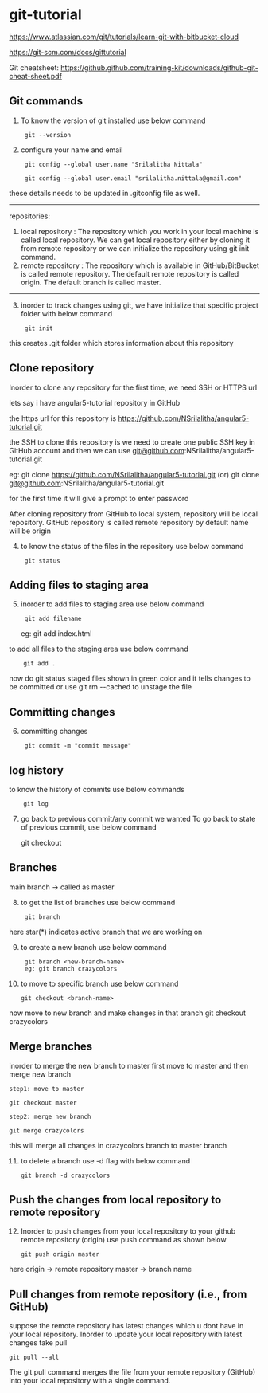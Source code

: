 # git-tutorial

https://www.atlassian.com/git/tutorials/learn-git-with-bitbucket-cloud

https://git-scm.com/docs/gittutorial

Git cheatsheet: https://github.github.com/training-kit/downloads/github-git-cheat-sheet.pdf

Git commands
------------
1. To know the version of git installed use below command

        git --version


2. configure your name and email

        git config --global user.name "Srilalitha Nittala"

        git config --global user.email "srilalitha.nittala@gmail.com"

these details needs to be updated in .gitconfig file as well.

---------------
repositories:
1. local repository : The repository which you work in your local machine is called local repository. We can get local repository either by cloning it from remote repository
    or we can initialize the repository using git init command.
2. remote repository : The repository which is available in GitHub/BitBucket is called remote repository. The default remote repository is called origin. The default branch
   is called master.
----------------


3. inorder to track changes using git, we have initialize that specific project folder with below command

        git init

this creates .git folder which stores information about this repository

Clone repository
----------------
Inorder to clone any repository for the first time, we need SSH or HTTPS url

lets say i have angular5-tutorial repository in GitHub

the https url for this repository is
https://github.com/NSrilalitha/angular5-tutorial.git

the SSH to clone this repository is
we need to create one public SSH key in GitHub account and then we can use
git@github.com:NSrilalitha/angular5-tutorial.git

eg:
    git clone https://github.com/NSrilalitha/angular5-tutorial.git
    (or)
    git clone git@github.com:NSrilalitha/angular5-tutorial.git

for the first time it will give a prompt to enter password

After cloning repository from GitHub to local system, repository will be local repository.
GitHub repository is called remote repository by default name will be origin


4. to know the status of the files in the repository use below command

        git status

Adding files to staging area
----------------------------
5. inorder to add files to staging area use below command

        git add filename

    eg: git add index.html

to add all files to the staging area use below command

        git add .

now do git status
staged files shown in green color and it tells changes to be committed or 
use git rm --cached <file> to unstage the file

Committing changes
--------------
6. committing changes

        git commit -m "commit message"


log history
-----------
to know the history of commits use below commands

        git log


7. go back to previous commit/any commit we wanted
To go back to state of previous commit, use below command

    git checkout <commit-hash-code>

Branches
--------
main branch -> called as master

8. to get the list of branches use below command

        git branch

here star(*) indicates active branch that we are working on

9. to create a new branch use below command

        git branch <new-branch-name>
        eg: git branch crazycolors
  
10. to move to specific branch use below command

        git checkout <branch-name>

now move to new branch and make changes in that branch
git checkout crazycolors

Merge branches
---------------
inorder to merge the new branch to master first move to master and then merge new branch

    step1: move to master

    git checkout master

    step2: merge new branch

    git merge crazycolors

this will merge all changes in crazycolors branch to master branch

11. to delete a branch use -d flag with below command

        git branch -d crazycolors


Push the changes from local repository to remote repository
-----------------------------------------------------------
12. Inorder to push changes from your local repository to your github remote repository (origin)
    use push command as shown below

        git push origin master

here origin -> remote repository
master -> branch name


Pull changes from remote repository (i.e., from GitHub)
--------------------------------------
suppose the remote repository has latest changes which u dont have in your local
repository. Inorder to update your local repository with latest changes take pull

    git pull --all

The git pull command merges the file from your remote repository (GitHub) into
 your local repository with a single command.
 
 

